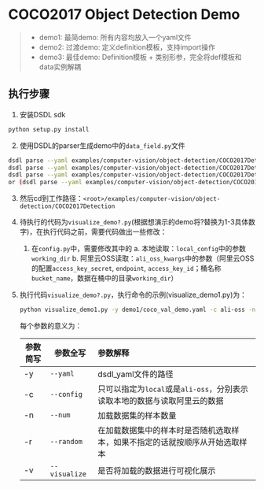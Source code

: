 # COCO2017 Object Detection Demo

> - demo1: 最简demo: 所有内容均放入一个yaml文件
> - demo2: 过渡demo: 定义definition模板，支持import操作
> - demo3: 最佳demo: Definition模板 + 类别形参，完全将def模板和data实例解耦

## 执行步骤

1. 安装DSDL sdk
```bash
python setup.py install
```

2. 使用DSDL的parser生成demo中的`data_field.py`文件
```bash
dsdl parse --yaml examples/computer-vision/object-detection/COCO2017Detection/demo1/coco_val_demo.yaml
dsdl parse --yaml examples/computer-vision/object-detection/COCO2017Detection/demo2/coco_val_demo.yaml -p examples/computer-vision/object-detection/COCO2017Detection/demo2
dsdl parse --yaml examples/computer-vision/object-detection/COCO2017Detection/demo3/coco_val_demo.yaml
or (dsdl parse --yaml examples/computer-vision/object-detection/COCO2017Detection/demo3/coco_val_demo_v2.yaml -p examples/computer-vision/object-detection/COCO2017Detection/demo3)
```

3. 然后cd到工作路径：`<root>/examples/computer-vision/object-detection/COCO2017Detection`

4. 待执行的代码为`visualize_demo?.py`(根据想演示的demo将?替换为1-3具体数字)，在执行代码之前，需要代码做出一些修改：

   1. 在`config.py`中，需要修改其中的
      a. 本地读取：`local_config`中的参数`working_dir`
      b. 阿里云OSS读取：`ali_oss_kwargs`中的参数（阿里云OSS的配置`access_key_secret`, `endpoint`, `access_key_id`；桶名称`bucket_name`，数据在桶中的目录`working_dir`）

5. 执行代码`visualize_demo?.py`，执行命令的示例(visualize_demo1.py)为：

   ```bash
   python visualize_demo1.py -y demo1/coco_val_demo.yaml -c ali-oss -n 10 -r -v
   ```

   每个参数的意义为：

   | 参数简写 | 参数全写      | 参数解释                                                     |
   | -------- | ------------- | :----------------------------------------------------------- |
   | -y       | `--yaml`      | dsdl_yaml文件的路径                                          |
   | -c       | `--config`    | 只可以指定为`local`或是`ali-oss`，分别表示读取本地的数据与读取阿里云的数据 |
   | -n       | `--num`       | 加载数据集的样本数量                                         |
   | -r       | `--random`    | 在加载数据集中的样本时是否随机选取样本，如果不指定的话就按顺序从开始选取样本 |
   | -v       | `--visualize` | 是否将加载的数据进行可视化展示                               |

